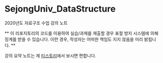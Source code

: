 # SejongUniv_DataStructure
2020년도 자료구조 수업 강의 노트

** 이 리포지토리의 코드를 이용하여 실습/과제를 제출할 경우 표절 방지 시스템에 의해 징계를 받을 수 있습니다. 이런 경우, 작성자는 어떠한 책임도 지지 않음을 미리 밝힙니다. **

강의 요약 노트는 제 [티스토리](https://skyil.tistory.com/category/Study%20Note/%EC%9E%90%EB%A3%8C%EA%B5%AC%EC%A1%B0)에서 보시면 편합니다.